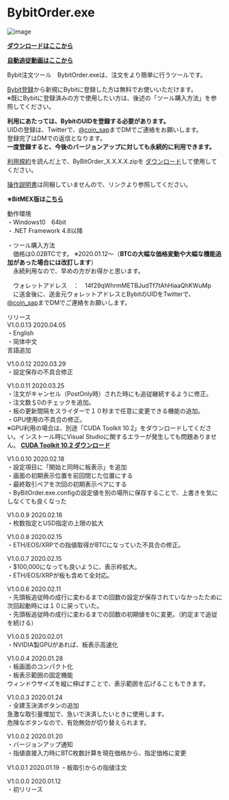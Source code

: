# BybitOrder.exe
![image](https://user-images.githubusercontent.com/43275193/72671548-87b8f000-3a8f-11ea-8ffc-efa0db7ae510.png)  
  
**<a href="https://github.com/GitHubCoinSap/BybitOrder.exe/releases/latest" target="_blank">ダウンロードはここから</a>**
  
**<a href="https://www.youtube.com/watch?v=EHruFNfvnxo" target="_blank">自動追従動画はここから</a>**  
  
Bybit注文ツール　BybitOrder.exeは、注文をより簡単に行うツールです。  
  
<a href="https://www.bybit.com/home/jp/index.html?affiliate_id=538&group_id=1254&group_type=1" target="_blank">Bybit登録</a>から新規にBybitに登録した方は無料でお使いいただけます。  
※既にBybitに登録済みの方で使用したい方は、後述の「ツール購入方法」を参照してください。
  
**利用にあたっては、BybitのUIDを登録する必要があります。**  
UIDの登録は、Twitterで、<a href="https://twitter.com/coin_sap" target="_blank">@coin_sap</a>までDMでご連絡をお願いします。  
登録完了はDMでの返信となります。  
**一度登録すると、今後のバージョンアップに対しても永続的に利用できます。**  
  
<a href="http://coinsap.php.xdomain.jp/bybitorder/rule.html" target="_blank">利用規約</a>を読んだ上で、ByBitOrder_X.X.X.X.zipを
<a href="https://github.com/GitHubCoinSap/BybitOrder.exe/releases/latest" target="_blank">ダウンロード</a>して使用してください。
  
<a href="http://coinsap.php.xdomain.jp/bybitorder/index.html" target="_blank">操作説明書</a>は同梱していませんので、リンクより参照してください。  
  
**※BitMEX版は<a href="https://github.com/GitHubCoinSap/BitMexOrder.exe" target="_blank">こちら</a>**  
  
動作環境  
・Windows10　64bit  
・.NET Framework 4.8以降  
  
・ツール購入方法  
　価格は0.02BTCです。
※2020.01.12～（**BTCの大幅な価格変動や大幅な機能追加があった場合には改訂します**）  
　永続利用なので、早めの方がお得かと思います。
 
　ウォレットアドレス　：　14f29qWhrmMETBJudTf7tAhHiaaQhKWuMp  
　に送金後に、送金元ウォレットアドレスとBybitのUIDをTwitterで、<a href="https://twitter.com/coin_sap" target="_blank">@coin_sap</a>までDMでご連絡をお願いします。  
  
リリース  
V1.0.0.13  2020.04.05  
・English  
・简体中文  
言語追加  
  
V1.0.0.12  2020.03.29  
・設定保存の不具合修正  
  
V1.0.0.11  2020.03.25    
・注文がキャンセル（PostOnly時）された時にも追従継続するように修正。  
・注文数＄0のチェックを追加。  
・板の更新間隔をスライダーで１０秒まで任意に変更できる機能の追加。  
・GPU使用の不具合の修正。  
※GPU利用の場合は、別途「CUDA Toolkit 10.2」をダウンロードしてください。インストール時にVisual Studioに関するエラーが発生しても問題ありません。
**<a href="https://developer.nvidia.com/cuda-downloads?target_os=Windows&target_arch=x86_64&target_version=10&target_type=exenetwork" target="_blank">CUDA Toolkit 10.2 ダウンロード</a>**  
    
V1.0.0.10  2020.02.18  
・設定項目に「開始と同時に板表示」を追加  
・画面の初期表示位置を前回閉じた位置にする  
・最終取引ペアを次回の初期表示ペアにする  
・ByBitOrder.exe.configの設定値を別の場所に保存することで、上書きを気にしなくても良くなった  
  
V1.0.0.9  2020.02.16  
・枚数指定とUSD指定の上限の拡大  
  
V1.0.0.8  2020.02.15  
・ETH/EOS/XRPでの指値取得がBTCになっていた不具合の修正。  
  
V1.0.0.7  2020.02.15  
・$100,000になっても良いように、表示枠拡大。  
・ETH/EOS/XRPが板も含めて全対応。  
  
V1.0.0.6  2020.02.11  
・先頭板追従時の成行に変わるまでの回数の設定が保存されていなかったために次回起動時には１０に戻っていた。  
・先頭板追従時の成行に変わるまでの回数の初期値を0に変更。（約定まで追従を続ける）  
  
V1.0.0.5  2020.02.01  
・NVIDIA製GPUがあれば、板表示高速化  
  
V1.0.0.4  2020.01.28  
・板画面のコンパクト化  
・板表示範囲の固定機能  
ウィンドウサイズを縦に伸ばすことで、表示範囲を広げることもできます。  
  
V1.0.0.3  2020.01.24  
・全建玉決済ボタンの追加  
急激な取引量増加で、急いで決済したいときに使用します。  
危険なボタンなので、有効無効が切り替えられます。  
  
V1.0.0.2  2020.01.20  
・バージョンアップ通知  
・指値直接入力時にBTC枚数計算を現在価格から、指定価格に変更  
  
V1.0.0.1  2020.01.19
・板取引からの指値注文  
  
V1.0.0.0  2020.01.12  
・初リリース  
